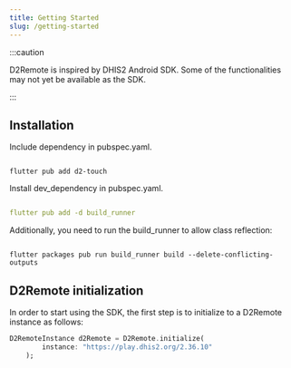 ```yaml
---
title: Getting Started
slug: /getting-started
---
```


:::caution

D2Remote is inspired by DHIS2 Android SDK. Some of the functionalities may not yet be available as the SDK.

:::
## Installation

<!--DHIS2-SECTION-ID:installation-->

Include dependency in pubspec.yaml.

```shell

flutter pub add d2-touch

```

Install dev_dependency in pubspec.yaml.

```yml

flutter pub add -d build_runner

```

Additionally, you need to run the build_runner to allow class reflection:

```shell

flutter packages pub run build_runner build --delete-conflicting-outputs

```

## D2Remote initialization

<!--TODO-->

<!--DHIS2-SECTION-ID:initialization-->

In order to start using the SDK, the first step is to initialize to a D2Remote instance as follows:

```dart
D2RemoteInstance d2Remote = D2Remote.initialize(
        instance: "https://play.dhis2.org/2.36.10"
    );
```